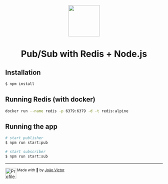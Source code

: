 <div align="center">
  <img src="https://cdn.jsdelivr.net/gh/devicons/devicon/icons/redis/redis-original.svg" width=100 />
  <h1>Pub/Sub with Redis + Node.js</h1>
</div>

## Installation

```bash
$ npm install
```

## Running Redis (with docker)

```bash
docker run --name redis -p 6379:6379 -d -t redis:alpine
```

## Running the app

```bash
# start publisher
$ npm run start:pub

# start subscriber
$ npm run start:sub
```

---

<div>
  <img align="left" src="https://i.imgur.com/ufUYAFh.png" width=35 alt="Profile"/>
  <sub>Made with 💙 by <a href="https://github.com/joaovictornsv">João Victor</a></sub>
</div>
